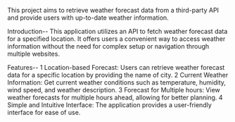 This project aims to retrieve weather forecast data from a third-party API and provide users with up-to-date weather information.

Introduction--
This application utilizes an API to fetch weather forecast data for a specified location. It offers users a convenient way to access weather information without the need for complex setup or navigation through multiple websites.

Features--
1 Location-based Forecast: Users can retrieve weather forecast data for a specific location by providing the name of city.
2 Current Weather Information: Get current weather conditions such as temperature, humidity, wind speed, and weather description.
3 Forecast for Multiple hours: View weather forecasts for multiple hours ahead, allowing for better planning.
4 Simple and Intuitive Interface: The application provides a user-friendly interface for ease of use.
